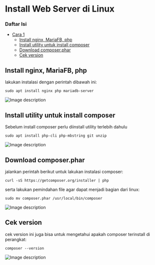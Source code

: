 # Install Web Server di Linux
### Daftar Isi

- [Cara 1](#Cara-1)
    -  [Install nginx, MariaFB, php](#Install-nginx-MariaFB-php)
    -  [Install utility untuk install composer](#Install-utility-untuk-install-composer)
    -  [Download composer.phar](#Download-composerphar)
    -  [Cek version](#Cek-version)
        
 ## Install nginx, MariaFB, php
lakukan instalasi dengan perintah dibawah ini:
```console
sudo apt install nginx php mariadb-server
```
![Image description](https://raw.githubusercontent.com/rizal15D/WorkshopAdministrasiJaringan/main/Minggu%208/Assets/Screenshot%20(20).png)

## Install utility untuk install composer
Sebelum install composer perlu diinstall utility terlebih dahulu
```console
sudo apt install php-cli php-mbstring git unzip
```
![Image description](https://raw.githubusercontent.com/rizal15D/WorkshopAdministrasiJaringan/main/Minggu%208/Assets/Screenshot%20(21).png)
        
## Download composer.phar
jalankan perintah berikut untuk lakukan instalasi composer:
```console
curl -sS https://getcomposer.org/installer | php
```
serta lakukan pemindahan file agar dapat menjadi bagian dari linux:
```console
sudo mv composer.phar /usr/local/bin/composer
```
![Image description](https://raw.githubusercontent.com/rizal15D/WorkshopAdministrasiJaringan/main/Minggu%208/Assets/Screenshot%20(22).png)

## Cek version
cek version ini juga bisa untuk mengetahui apakah composer terinstall di perangkat:
```console
composer --version
```
![Image description](https://raw.githubusercontent.com/rizal15D/WorkshopAdministrasiJaringan/main/Minggu%208/Assets/Screenshot%20(23).png)

